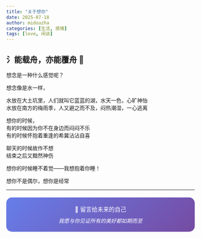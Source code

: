 ```yaml
---
title: "关于想你"
date: 2025-07-18
author: midouzha
categories: [生活, 感情]
tags: [love, 闲谈]
---
```


## 氵能载舟，亦能覆舟 🌟

想念是一种什么感觉呢？

想念像是水一样，

水放在大土坑里，人们就叫它蓝蓝的湖，水天一色，心旷神怡  
水放在南方的梅雨季，人又避之而不及，闷热潮湿，一心逃离

想你的时候，  
有的时候因为你不在身边而闷闷不乐  
有的时候怀抱着重逢的希冀沾沾自喜

聊天的时候故作不想  
结束之后又黯然神伤

想你的时候睡不着觉——我想抱着你睡！

想你不是偶尔，想你是经常

---

<div style="text-align: center; padding: 20px; background: linear-gradient(135deg, #667eea 0%, #764ba2 100%); border-radius: 15px; color: white; margin: 20px 0;">
  <p style="margin: 0; font-size: 1.1em;">💌 留言给未来的自己</p>
  <p style="margin: 10px 0 0 0; font-style: italic;">我愿与你见证所有的美好都如期而至</p>
</div>
